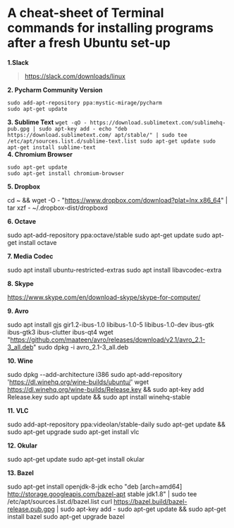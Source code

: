 # A cheat-sheet of Terminal commands for installing programs after a fresh Ubuntu set-up 

**1.Slack**		

> https://slack.com/downloads/linux
		
**2. Pycharm Community Version**		

```
sudo add-apt-repository ppa:mystic-mirage/pycharm
sudo apt-get update
```		
		
**3. Sublime Text**	
`
wget -qO - https://download.sublimetext.com/sublimehq-pub.gpg | sudo apt-key add -
echo "deb https://download.sublimetext.com/ apt/stable/" | sudo tee /etc/apt/sources.list.d/sublime-text.list
sudo apt-get update
sudo apt-get install sublime-text
`		
**4. Chromium Browser**		
```
sudo apt-get update
sudo apt-get install chromium-browser
```		
**5. Dropbox**		

cd ~ && wget -O - "https://www.dropbox.com/download?plat=lnx.x86_64" | tar xzf -
~/.dropbox-dist/dropboxd
		
		
**6. Octave**	

sudo apt-add-repository ppa:octave/stable
sudo apt-get update
sudo apt-get install octave
		
**7. Media Codec**		

sudo apt install ubuntu-restricted-extras
sudo apt install libavcodec-extra
		
**8. Skype**	

https://www.skype.com/en/download-skype/skype-for-computer/
		
**9. Avro**	

sudo apt install gjs gir1.2-ibus-1.0 libibus-1.0-5 libibus-1.0-dev ibus-gtk ibus-gtk3 ibus-clutter ibus-qt4
wget "https://github.com/maateen/avro/releases/download/v2.1/avro_2.1-3_all.deb"
sudo dpkg -i avro_2.1-3_all.deb
		
**10. Wine**

sudo dpkg --add-architecture i386
sudo apt-add-repository 'https://dl.winehq.org/wine-builds/ubuntu/'
wget https://dl.winehq.org/wine-builds/Release.key && sudo apt-key add Release.key
sudo apt update && sudo apt install winehq-stable
		
**11. VLC**		

sudo add-apt-repository ppa:videolan/stable-daily
sudo apt-get update && sudo apt-get upgrade
sudo apt-get install vlc
		
**12. Okular**	

sudo apt-get update
sudo apt-get install okular

**13. Bazel**

sudo apt-get install openjdk-8-jdk
echo "deb [arch=amd64] http://storage.googleapis.com/bazel-apt stable jdk1.8" | sudo tee /etc/apt/sources.list.d/bazel.list
curl https://bazel.build/bazel-release.pub.gpg | sudo apt-key add -
sudo apt-get update && sudo apt-get install bazel
sudo apt-get upgrade bazel

